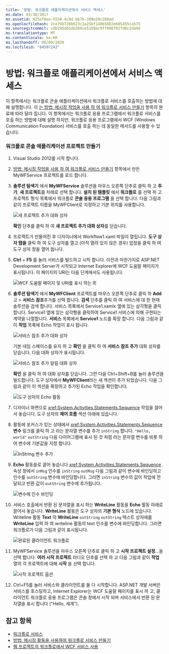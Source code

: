 ```yaml
---
title: '방법: 워크플로 애플리케이션에서 서비스 액세스'
ms.date: 03/30/2017
ms.assetid: 925ef8ea-5550-4c9d-bb7b-209e20c280ad
ms.openlocfilehash: 2ce79b726b623c2a25bf14065682e685455ca575
ms.sourcegitcommit: cdb295dd1db589ce5169ac9ff096f01fd0c2da9d
ms.translationtype: MT
ms.contentlocale: ko-KR
ms.lasthandoff: 06/09/2020
ms.locfileid: "84597243"
---
```

# <a name="how-to-access-a-service-from-a-workflow-application"></a>방법: 워크플로 애플리케이션에서 서비스 액세스
이 항목에서는 워크플로 콘솔 애플리케이션에서 워크플로 서비스를 호출하는 방법에 대해 설명합니다. 이 [는 방법: 메시징 작업을 사용 하 여 워크플로 서비스 만들기](how-to-create-a-workflow-service-with-messaging-activities.md) 항목의 완료에 따라 달라 집니다. 이 항목에서는 워크플로 응용 프로그램에서 워크플로 서비스를 호출 하는 방법에 대해 설명 하지만, 워크플로 응용 프로그램에서 WCF (Windows Communication Foundation) 서비스를 호출 하는 데 동일한 메서드를 사용할 수 있습니다.

### <a name="create-a-workflow-console-application-project"></a>워크플로 콘솔 애플리케이션 프로젝트 만들기

1. Visual Studio 2012를 시작 합니다.

2. [방법: 메시징 작업을 사용 하 여 워크플로 서비스 만들기](how-to-create-a-workflow-service-with-messaging-activities.md) 항목에서 만든 MyWFService 프로젝트를 로드 합니다.

3. **솔루션 탐색기** 에서 **MyWFService** 솔루션을 마우스 오른쪽 단추로 클릭 하 고 **추가**, **새 프로젝트**를 차례로 선택 합니다. **설치 된 템플릿** 에서 **워크플로** 를 선택 하 고 프로젝트 형식 목록에서 워크플로 **콘솔 응용 프로그램** 을 선택 합니다. 다음 그림과 같이 프로젝트 이름을 MyWFClient로 지정하고 기본 위치를 사용합니다.

     ![새 프로젝트 추가 대화 상자](./media/how-to-access-a-service-from-a-workflow-application/add-new-project-dialog.jpg)

     **확인** 단추를 클릭 하 여 **새 프로젝트 추가 대화 상자**를 닫습니다.

4. 프로젝트가 만들어진 후 디자이너에서 Workflow1.xaml 파일이 열립니다. **도구 상자 탭을** 클릭 하 여 도구 상자를 열고 (아직 열려 있지 않은 경우) 압정을 클릭 하 여 도구 상자 창을 열어 둡니다.

5. **Ctrl** + **F5** 를 눌러 서비스를 빌드하고 시작 합니다. 이전과 마찬가지로 ASP.NET Development Server가 시작되고 Internet Explorer에 WCF 도움말 페이지가 표시됩니다. 이 페이지의 URI는 다음 단계에서도 사용됩니다.

     ![WCF 도움말 페이지 및 URI를 표시 하는 IE](./media/how-to-access-a-service-from-a-workflow-application/ie-wcf-help-page-uri.jpg)

6. **솔루션 탐색기** 에서 **MyWFClient** 프로젝트를 마우스 오른쪽 단추로 클릭 하 **Add**고  >  **서비스 참조**추가를 선택 합니다. **검색** 단추를 클릭 하 여 서비스에 대 한 현재 솔루션을 검색 합니다. 서비스 목록에서 Service1.xamlx 옆에 있는 삼각형을 클릭합니다. Service1 옆에 있는 삼각형을 클릭하여 Service1 서비스에 의해 구현되는 계약을 나열합니다. **서비스** 목록에서 **Service1** 노드를 확장 합니다. 다음 그림과 같이 **작업** 목록에 Echo 작업이 표시 됩니다.

     ![서비스 참조 추가 대화 상자](./media/how-to-access-a-service-from-a-workflow-application/add-service-reference.jpg)

     기본 네임 스페이스를 유지 하 고 **확인** 을 클릭 하 여 **서비스 참조 추가** 대화 상자를 닫습니다. 다음 대화 상자가 표시됩니다.

     ![서비스 참조 추가 알림 대화 상자](./media/how-to-access-a-service-from-a-workflow-application/add-service-reference-dialog.jpg)

     **확인** 을 클릭 하 여 대화 상자를 닫습니다. 그런 다음 Ctrl+Shift+B를 눌러 솔루션을 빌드합니다. 도구 상자에서 **MyWFClient**라는 새 섹션이 추가 되었습니다. 다음 그림과 같이 이 섹션을 확장하고 추가된 Echo 작업을 확인합니다.

     ![도구 상자의 Echo 활동](./media/how-to-access-a-service-from-a-workflow-application/echo-activity-toolbox.jpg)

7. 디자이너 화면으로 <xref:System.Activities.Statements.Sequence> 작업을 끌어서 놓습니다. 도구 상자의 **제어 흐름** 섹션 아래에 있습니다.

8. 활동에 포커스가 있는 상태에서 <xref:System.Activities.Statements.Sequence> **변수** 링크를 클릭 하 고 라는 문자열 변수를 추가 `inString` 합니다. `"Hello, world"` `outString` 다음 다이어그램에 표시 된 것 처럼 라는 문자열 변수를 비롯 하 여 변수에 기본값을 지정 합니다.

     ![InString 변수 추가](./media/how-to-access-a-service-from-a-workflow-application/add-instring-variable.jpg)

9. **Echo** 활동을로 끌어 놓습니다 <xref:System.Activities.Statements.Sequence> . 속성 창에서 `inMsg` 인수를 `inString` `outMsg` 다음 그림과 같이 변수에 바인딩하고 인수를 `outString` 변수에 바인딩합니다. 그러면 `inString` 변수의 값이 작업에 전달되고 반환 값이 `outString` 변수에 추가됩니다.

     ![변수에 인수 바인딩](./media/how-to-access-a-service-from-a-workflow-application/bind-arguments-variables.jpg)

10. 서비스 호출에서 반환 된 문자열을 표시 하는 **WriteLine** 활동을 **Echo** 활동 아래로 끌어서 놓습니다. **WriteLine** 활동은 도구 상자의 **기본 형식** 노드에 있습니다. Writeline 활동 **Text** 의 **WriteLine** `outString` `outString` 텍스트 상자에를 **WriteLine** 입력 하 여 writeline 활동의 text 인수를 변수에 바인딩합니다. 그러면 워크플로가 다음 그림과 같이 표시됩니다.

     ![완료된 클라이언트 워크플로](./media/how-to-access-a-service-from-a-workflow-application/complete-client-workflow.jpg)

11. MyWFService 솔루션을 마우스 오른쪽 단추로 클릭 하 고 **시작 프로젝트 설정**...을 선택 합니다. **여러 시작 프로젝트** 라디오 단추를 선택 하 고 다음 그림과 같이 **작업** 열의 각 프로젝트에 대해 **시작** 을 선택 합니다.

     ![시작 프로젝트 옵션](./media/how-to-access-a-service-from-a-workflow-application/startup-project-options.jpg)

12. Ctrl+F5를 눌러 서비스와 클라이언트를 둘 다 시작합니다. ASP.NET 개발 서버은 서비스를 호스팅하고, Internet Explorer는 WCF 도움말 페이지를 표시 하 고, 클라이언트 워크플로 응용 프로그램은 콘솔 창에서 시작 되며 서비스에서 반환 된 문자열을 표시 합니다 ("Hello, 세계").

## <a name="see-also"></a>참고 항목

- [워크플로 서비스](workflow-services.md)
- [방법: 메시징 활동을 사용하여 워크플로 서비스 만들기](how-to-create-a-workflow-service-with-messaging-activities.md)
- [웹 프로젝트의 워크플로에서 WCF 서비스 사용](https://docs.microsoft.com/archive/blogs/endpoint/how-to-consume-a-wcf-service-from-a-wf4-workflow)
